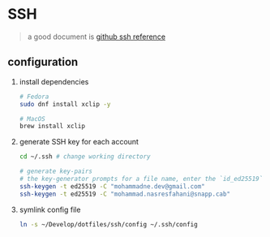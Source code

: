 # SSH

> a good document is [github ssh reference](https://docs.github.com/en/authentication/connecting-to-github-with-ssh)

## configuration

1. install dependencies

    ``` bash
    # Fedora
    sudo dnf install xclip -y

    # MacOS
    brew install xclip
    ```

2. generate SSH key for each account

    ``` bash
    cd ~/.ssh # change working directory

    # generate key-pairs
    # the key-generator prompts for a file name, enter the `id_ed25519` and `id_ed25519_snapp` respectively.
    ssh-keygen -t ed25519 -C "mohammadne.dev@gmail.com" 
    ssh-keygen -t ed25519 -C "mohammad.nasresfahani@snapp.cab"
    ```

3. symlink config file

    ``` bash
    ln -s ~/Develop/dotfiles/ssh/config ~/.ssh/config
    ```

